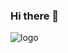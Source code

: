 ### Hi there 👋

![logo](https://user-images.githubusercontent.com/10769732/179395682-8f197355-fb0d-407c-8877-588fd7365d23.png)
